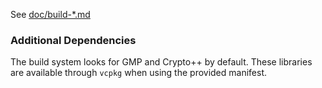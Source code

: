 See [doc/build-*\.md](/doc)

### Additional Dependencies

The build system looks for GMP and Crypto++ by default. These libraries are
available through `vcpkg` when using the provided manifest.
